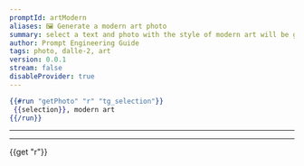 ```yaml
---
promptId: artModern
aliases: 🖼️ Generate a modern art photo
summary: select a text and photo with the style of modern art will be generated using Dalle-2
author: Prompt Engineering Guide
tags: photo, dalle-2, art
version: 0.0.1
stream: false
disableProvider: true
---
```

```handlebars
{{#run "getPhoto" "r" "tg_selection"}}
 {{selection}}, modern art
{{/run}}
```
***
***
{{get "r"}}